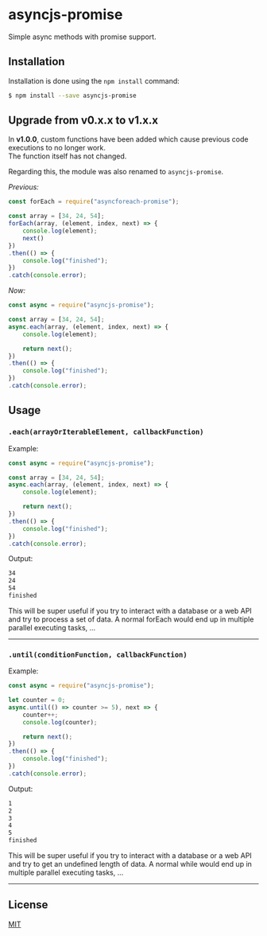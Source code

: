 # asyncjs-promise

Simple async methods with promise support.

## Installation

Installation is done using the `npm install` command:

```bash
$ npm install --save asyncjs-promise
```

## Upgrade from **v0.x.x** to **v1.x.x**

In **v1.0.0**, custom functions have been added which cause previous code executions to no longer work.  
The function itself has not changed.

Regarding this, the module was also renamed to `asyncjs-promise`.

*Previous:*
```js
const forEach = require("asyncforeach-promise");

const array = [34, 24, 54];
forEach(array, (element, index, next) => {
    console.log(element);
    next()
})
.then(() => {
    console.log("finished");
})
.catch(console.error);
```
*Now:*
```js
const async = require("asyncjs-promise");

const array = [34, 24, 54];
async.each(array, (element, index, next) => {
    console.log(element);

    return next();
})
.then(() => {
    console.log("finished");
})
.catch(console.error);
```
## Usage

### `.each(arrayOrIterableElement, callbackFunction)`

Example:
```js
const async = require("asyncjs-promise");

const array = [34, 24, 54];
async.each(array, (element, index, next) => {
    console.log(element);

    return next();
})
.then(() => {
    console.log("finished");
})
.catch(console.error);
```

Output:
```bash
34
24
54
finished
```

This will be super useful if you try to interact with a database or a web API and try to process a set of data.
A normal forEach would end up in multiple parallel executing tasks, ...

---
### `.until(conditionFunction, callbackFunction)`
Example:
```js
const async = require("asyncjs-promise");

let counter = 0;
async.until(() => counter >= 5), next => {
    counter++;
    console.log(counter);

    return next();
})
.then(() => {
    console.log("finished");
})
.catch(console.error);
```

Output:
```bash
1
2
3
4
5
finished
```

This will be super useful if you try to interact with a database or a web API and try to get an undefined length of data.
A normal while would end up in multiple parallel executing tasks, ...

---
## License

[MIT](LICENSE)